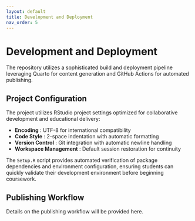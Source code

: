 ```yaml
---
layout: default
title: Development and Deployment
nav_order: 5
---
```


# Development and Deployment

The repository utilizes a sophisticated build and deployment pipeline leveraging Quarto for content generation and GitHub Actions for automated publishing.

## Project Configuration
The project utilizes RStudio project settings optimized for collaborative development and educational delivery:

- **Encoding** : UTF-8 for international compatibility
- **Code Style** : 2-space indentation with automatic formatting
- **Version Control** : Git integration with automatic newline handling
- **Workspace Management** : Default session restoration for continuity

The `Setup.R` script provides automated verification of package dependencies and environment configuration, ensuring students can quickly validate their development environment before beginning coursework.

## Publishing Workflow
Details on the publishing workflow will be provided here.
